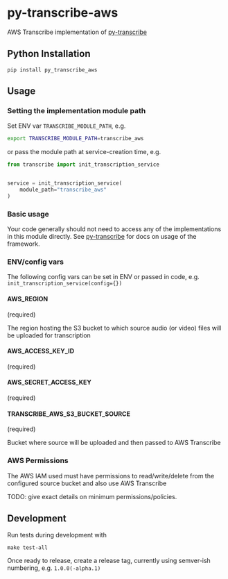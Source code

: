 py-transcribe-aws
===================

AWS Transcribe implementation of [py-transcribe](https://github.com/ICTLearningSciences/py-transcribe)

Python Installation
-------------------

```
pip install py_transcribe_aws
```

## Usage

### Setting the implementation module path

Set ENV var `TRANSCRIBE_MODULE_PATH`, e.g.

```bash
export TRANSCRIBE_MODULE_PATH=transcribe_aws
```

or pass the module path at service-creation time, e.g.

```python
from transcribe import init_transcription_service


service = init_transcription_service(
    module_path="transcribe_aws"
)
```

### Basic usage

Your code generally should not need to access any of the implementations in this module directly. See [py-transcribe](https://github.com/ICTLearningSciences/py-transcribe) for docs on usage of the framework.

### ENV/config vars

The following config vars can be set in ENV or passed in code, e.g. `init_transcription_service(config={})`

#### AWS_REGION 

(required)

The region hosting the S3 bucket to which source audio (or video) files will be uploaded for transcription

#### AWS_ACCESS_KEY_ID 

(required)

#### AWS_SECRET_ACCESS_KEY

(required)

#### TRANSCRIBE_AWS_S3_BUCKET_SOURCE

(required)

Bucket where source will be uploaded and then passed to AWS Transcribe

### AWS Permissions

The AWS IAM used must have permissions to read/write/delete from the configured source bucket and also use AWS Transcribe

TODO: give exact details on minimum permissions/policies.


Development
-----------

Run tests during development with

```
make test-all
```

Once ready to release, create a release tag, currently using semver-ish numbering, e.g. `1.0.0(-alpha.1)`